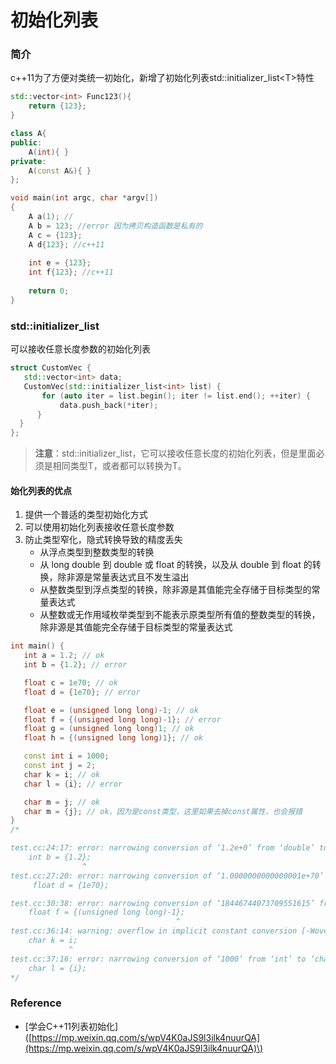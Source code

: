 # 初始化列表

### 简介

c++11为了方便对类统一初始化，新增了初始化列表std::initializer\_list&lt;T&gt;特性

```cpp
std::vector<int> Func123(){
    return {123};
}

class A{
public:
    A(int){ }
private:
    A(const A&){ }
};

void main(int argc, char *argv[])
{
    A a(1); //
    A b = 123; //error 因为拷贝构造函数是私有的
    A c = {123};
    A d{123}; //c++11
    
    int e = {123};
    int f{123}; //c++11
    
    return 0;
}
```

### std::initializer\_list

可以接收任意长度参数的初始化列表

```cpp
struct CustomVec {
   std::vector<int> data;
   CustomVec(std::initializer_list<int> list) {
       for (auto iter = list.begin(); iter != list.end(); ++iter) {
           data.push_back(*iter);
      }
  }
};
```

> **注意**：std::initializer\_list，它可以接收任意长度的初始化列表，但是里面必须是相同类型T，或者都可以转换为T。

#### 始化列表的优点

1. 提供一个普适的类型初始化方式
2. 可以使用初始化列表接收任意长度参数
3. 防止类型窄化，隐式转换导致的精度丢失
   * 从浮点类型到整数类型的转换
   * 从 long double 到 double 或 float 的转换，以及从 double 到 float 的转换，除非源是常量表达式且不发生溢出
   * 从整数类型到浮点类型的转换，除非源是其值能完全存储于目标类型的常量表达式
   * 从整数或无作用域枚举类型到不能表示原类型所有值的整数类型的转换，除非源是其值能完全存储于目标类型的常量表达式

```cpp
int main() {
   int a = 1.2; // ok
   int b = {1.2}; // error

   float c = 1e70; // ok
   float d = {1e70}; // error

   float e = (unsigned long long)-1; // ok
   float f = {(unsigned long long)-1}; // error
   float g = (unsigned long long)1; // ok
   float h = {(unsigned long long)1}; // ok

   const int i = 1000;
   const int j = 2;
   char k = i; // ok
   char l = {i}; // error

   char m = j; // ok
   char m = {j}; // ok，因为是const类型，这里如果去掉const属性，也会报错
}
/*

test.cc:24:17: error: narrowing conversion of ‘1.2e+0’ from ‘double’ to ‘int’ inside { } [-Wnarrowing]
    int b = {1.2};
                ^
test.cc:27:20: error: narrowing conversion of ‘1.0000000000000001e+70’ from ‘double’ to ‘float’ inside { } [-Wnarrowing]
     float d = {1e70};

test.cc:30:38: error: narrowing conversion of ‘18446744073709551615’ from ‘long long unsigned int’ to ‘float’ inside { } [-Wnarrowing]
    float f = {(unsigned long long)-1};
                                     ^
test.cc:36:14: warning: overflow in implicit constant conversion [-Woverflow]
    char k = i;
             ^
test.cc:37:16: error: narrowing conversion of ‘1000’ from ‘int’ to ‘char’ inside { } [-Wnarrowing]
    char l = {i};
*/
```

### Reference

* \[学会C++11列表初始化\]\([https://mp.weixin.qq.com/s/wpV4K0aJS9l3ilk4nuurQA](https://mp.weixin.qq.com/s/wpV4K0aJS9l3ilk4nuurQA)\)

